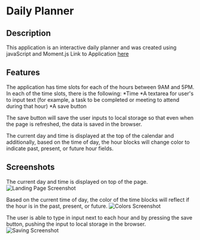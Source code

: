 # Daily Planner

## Description
This application is an interactive daily planner and was created using javaScript and Moment.js 
Link to Application [here](https://kaykuhl.github.io/05-daily-planner/)

## Features
The application has time slots for each of the hours between 9AM and 5PM.  In each of the time slots, there is the following:
*Time
*A textarea for user's to input text (for example, a task to be completed or meeting to attend during that hour)
*A save button

The save button will save the user inputs to local storage so that even when the page is refreshed, the data is saved in the browser.

The current day and time is displayed at the top of the calendar and additionally, based on the time of day, the hour blocks will change color to indicate past, present, or future hour fields.


## Screenshots

The current day and time is displayed on top of the page.
![Landing Page Screenshot](https://kaykuhl.github.io/05-daily-planner/images/readme-index.PNG)

Based on the current time of day, the color of the time blocks will reflect if the hour is in the past, present, or future.
![Colors Screenshot](https://kaykuhl.github.io/05-daily-planner/images/readme-colors.PNG)

The user is able to type in input next to each hour and by pressing the save button, pushing the input to local storage in the browser.
![Saving Screenshot](https://kaykuhl.github.io/05-daily-planner/images/readme-save.PNG)





